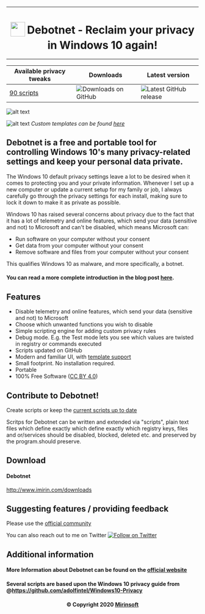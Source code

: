 
*** 
<h1 align="center">
<sub>
<img  src="https://github.com/Mirinsoft/Debotnet/raw/master/debotnet.png"
      height="38"
      width="38">
</sub>
Debotnet - Reclaim your privacy in Windows 10 again!
</h1>

*** 

| Available privacy tweaks | Downloads | Latest version |
| ------------ | ------- | ---- |
| [90 scripts](https://github.com/mirinsoft/debotnet/tree/master/scripts) |  <img alt="Downloads on GitHub" src="https://img.shields.io/github/downloads/Mirinsoft/debotnet/total.svg?style=flat-square" /> |  <img alt="Latest GitHub release" src="https://img.shields.io/github/release/mirinsoft/debotnet.svg" /> |


![alt text](https://www.mirinsoft.com/images/news/debotnet-intro.png)

![alt text](https://www.mirinsoft.com/images/news/debotnet-custom-ui.png)
*Custom templates can be found [here](https://github.com/Mirinsoft/Debotnet/tree/master/templates.md)*

## Debotnet is a free and portable tool for controlling Windows 10's many privacy-related settings and keep your personal data private.

The Windows 10 default privacy settings leave a lot to be desired when it comes to protecting you and your private information. Whenever I set up a new computer or update a current setup for my family or job, I always carefully go through the privacy settings for each install, making sure to lock it down to make it as private as possible.

Windows 10 has raised several concerns about privacy due to the fact that it has a lot of telemetry and online features, which send your data (sensitive and not) to Microsoft and can't be disabled, which means Microsoft can:

* Run software on your computer without your consent
* Get data from your computer without your consent
* Remove software and files from your computer without your consent

This qualifies Windows 10 as malware, and more specifically, a botnet.

#### You can read a more complete introduction in the blog post [here](https://www.mirinsoft.com/blog/news/60-take-charge-of-locking-down-your-privacy-with-debotnet).

Features
--------
* Disable telemetry and online features, which send your data (sensitive and not) to Microsoft
* Choose which unwanted functions you wish to disable
* Simple scripting engine for adding custom privacy rules
* Debug mode. E.g. the Test mode lets you see which values are twisted in registry or commands executed
* Scripts updated on GitHub
* Modern and familiar UI, with [template support](https://github.com/Mirinsoft/Roboget/blob/master/templates/templates.md)
* Small footprint. No installation required.
* Portable
* 100% Free Software ([CC BY 4.0](https://creativecommons.org/licenses/by/4.0/))

## Contribute to Debotnet!
Create scripts or keep the [current scripts up to date](https://github.com/Mirinsoft/Debotnet/blob/master/scripts/)

Scritps for Debotnet can be written and extended via "scripts", plain text files which define exactly which define exactly which registry keys, files and or/services should be disabled, blocked, deleted etc. and preserved by the program.should preserve.

## Download 

#### Debotnet
http://www.imirin.com/downloads

## Suggesting features / providing feedback
Please use the [official community](https://www.mirinsoft.com/community)

You can also reach out to me on Twitter <a href="https://twitter.com/Mirinsoft" target="_blank">
 <img alt="Follow on Twitter" src="https://img.shields.io/twitter/follow/Mirinsoft.svg?label=Follow" />
</a>

## Additional information

#### More Information about Debotnet can be found on the [official website](https://www.imirin.com)
#### Several scripts are based upon the Windows 10 privacy guide from @https://github.com/adolfintel/Windows10-Privacy

<h4 align="center">&copy Copyright 2020 <a href="https://www.mirinsoft.com" target="_blank">Mirinsoft</a></h4>
